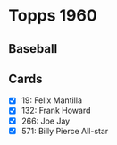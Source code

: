 # Topps 1960 
## Baseball

## Cards

- [x] 19: Felix Mantilla<br>
- [x] 132: Frank Howard<br>
- [x] 266: Joe Jay<br>
- [x] 571: Billy Pierce All-star<br>
